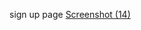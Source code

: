 sign up page
[Screenshot (14)](https://github.com/user-attachments/assets/1bd8182c-6629-41b9-93d6-df31bcc09f1d)

